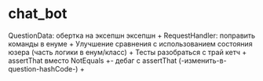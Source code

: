 # chat_bot
QuestionData: обертка на эксепшн эксепшн +
RequestHandler: поправить команды в енуме +
                Улучшение сравнения с использованием состояния юзера (часть логики в енум/класс) +
Тесты разобраться с трай кетч +
assertThat вместо NotEquals +-
дебаг с assertThat (-изменить-в-question-hashCode-) +
